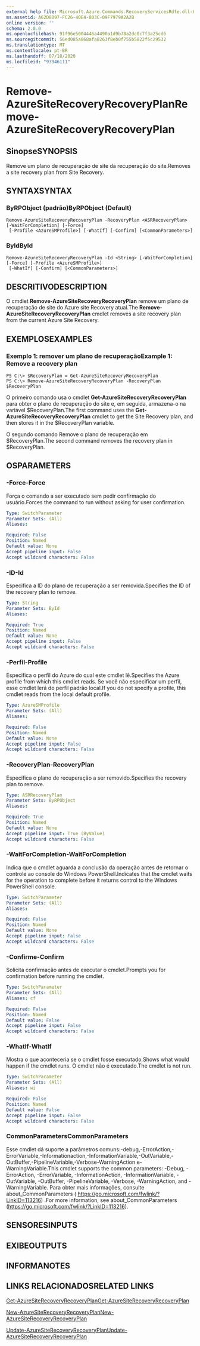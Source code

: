 ```yaml
---
external help file: Microsoft.Azure.Commands.RecoveryServicesRdfe.dll-Help.xml
ms.assetid: A62D8097-FC26-40E4-803C-09F7979A2A2B
online version: ''
schema: 2.0.0
ms.openlocfilehash: 91f96e5004446a4490a1d9b78a2dc0c7f3a25cd6
ms.sourcegitcommit: 56ed085a868afa8263f8eb0f755b5822f5c29532
ms.translationtype: MT
ms.contentlocale: pt-BR
ms.lasthandoff: 07/18/2020
ms.locfileid: "93946111"
---
```

# <span data-ttu-id="15f2f-101">Remove-AzureSiteRecoveryRecoveryPlan</span><span class="sxs-lookup"><span data-stu-id="15f2f-101">Remove-AzureSiteRecoveryRecoveryPlan</span></span>

## <span data-ttu-id="15f2f-102">Sinopse</span><span class="sxs-lookup"><span data-stu-id="15f2f-102">SYNOPSIS</span></span>
<span data-ttu-id="15f2f-103">Remove um plano de recuperação de site da recuperação do site.</span><span class="sxs-lookup"><span data-stu-id="15f2f-103">Removes a site recovery plan from Site Recovery.</span></span>

## <span data-ttu-id="15f2f-104">SYNTAX</span><span class="sxs-lookup"><span data-stu-id="15f2f-104">SYNTAX</span></span>

### <span data-ttu-id="15f2f-105">ByRPObject (padrão)</span><span class="sxs-lookup"><span data-stu-id="15f2f-105">ByRPObject (Default)</span></span>
```
Remove-AzureSiteRecoveryRecoveryPlan -RecoveryPlan <ASRRecoveryPlan> [-WaitForCompletion] [-Force]
 [-Profile <AzureSMProfile>] [-WhatIf] [-Confirm] [<CommonParameters>]
```

### <span data-ttu-id="15f2f-106">ById</span><span class="sxs-lookup"><span data-stu-id="15f2f-106">ById</span></span>
```
Remove-AzureSiteRecoveryRecoveryPlan -Id <String> [-WaitForCompletion] [-Force] [-Profile <AzureSMProfile>]
 [-WhatIf] [-Confirm] [<CommonParameters>]
```

## <span data-ttu-id="15f2f-107">DESCRITIVO</span><span class="sxs-lookup"><span data-stu-id="15f2f-107">DESCRIPTION</span></span>
<span data-ttu-id="15f2f-108">O cmdlet **Remove-AzureSiteRecoveryRecoveryPlan** remove um plano de recuperação de site do Azure site Recovery atual.</span><span class="sxs-lookup"><span data-stu-id="15f2f-108">The **Remove-AzureSiteRecoveryRecoveryPlan** cmdlet removes a site recovery plan from the current Azure Site Recovery.</span></span>

## <span data-ttu-id="15f2f-109">EXEMPLOS</span><span class="sxs-lookup"><span data-stu-id="15f2f-109">EXAMPLES</span></span>

### <span data-ttu-id="15f2f-110">Exemplo 1: remover um plano de recuperação</span><span class="sxs-lookup"><span data-stu-id="15f2f-110">Example 1: Remove a recovery plan</span></span>
```
PS C:\> $RecoveryPlan = Get-AzureSiteRecoveryRecoveryPlan 
PS C:\> Remove-AzureSiteRecoveryRecoveryPlan -RecoveryPlan $RecoveryPlan
```

<span data-ttu-id="15f2f-111">O primeiro comando usa o cmdlet **Get-AzureSiteRecoveryRecoveryPlan** para obter o plano de recuperação do site e, em seguida, armazena-o na variável $RecoveryPlan.</span><span class="sxs-lookup"><span data-stu-id="15f2f-111">The first command uses the **Get-AzureSiteRecoveryRecoveryPlan** cmdlet to get the Site Recovery plan, and then stores it in the $RecoveryPlan variable.</span></span>

<span data-ttu-id="15f2f-112">O segundo comando Remove o plano de recuperação em $RecoveryPlan.</span><span class="sxs-lookup"><span data-stu-id="15f2f-112">The second command removes the recovery plan in $RecoveryPlan.</span></span>

## <span data-ttu-id="15f2f-113">OS</span><span class="sxs-lookup"><span data-stu-id="15f2f-113">PARAMETERS</span></span>

### <span data-ttu-id="15f2f-114">-Force</span><span class="sxs-lookup"><span data-stu-id="15f2f-114">-Force</span></span>
<span data-ttu-id="15f2f-115">Força o comando a ser executado sem pedir confirmação do usuário.</span><span class="sxs-lookup"><span data-stu-id="15f2f-115">Forces the command to run without asking for user confirmation.</span></span>

```yaml
Type: SwitchParameter
Parameter Sets: (All)
Aliases: 

Required: False
Position: Named
Default value: None
Accept pipeline input: False
Accept wildcard characters: False
```

### <span data-ttu-id="15f2f-116">-ID</span><span class="sxs-lookup"><span data-stu-id="15f2f-116">-Id</span></span>
<span data-ttu-id="15f2f-117">Especifica a ID do plano de recuperação a ser removida.</span><span class="sxs-lookup"><span data-stu-id="15f2f-117">Specifies the ID of the recovery plan to remove.</span></span>

```yaml
Type: String
Parameter Sets: ById
Aliases: 

Required: True
Position: Named
Default value: None
Accept pipeline input: False
Accept wildcard characters: False
```

### <span data-ttu-id="15f2f-118">-Perfil</span><span class="sxs-lookup"><span data-stu-id="15f2f-118">-Profile</span></span>
<span data-ttu-id="15f2f-119">Especifica o perfil do Azure do qual este cmdlet lê.</span><span class="sxs-lookup"><span data-stu-id="15f2f-119">Specifies the Azure profile from which this cmdlet reads.</span></span>
<span data-ttu-id="15f2f-120">Se você não especificar um perfil, esse cmdlet lerá do perfil padrão local.</span><span class="sxs-lookup"><span data-stu-id="15f2f-120">If you do not specify a profile, this cmdlet reads from the local default profile.</span></span>

```yaml
Type: AzureSMProfile
Parameter Sets: (All)
Aliases: 

Required: False
Position: Named
Default value: None
Accept pipeline input: False
Accept wildcard characters: False
```

### <span data-ttu-id="15f2f-121">-RecoveryPlan</span><span class="sxs-lookup"><span data-stu-id="15f2f-121">-RecoveryPlan</span></span>
<span data-ttu-id="15f2f-122">Especifica o plano de recuperação a ser removido.</span><span class="sxs-lookup"><span data-stu-id="15f2f-122">Specifies the recovery plan to remove.</span></span>

```yaml
Type: ASRRecoveryPlan
Parameter Sets: ByRPObject
Aliases: 

Required: True
Position: Named
Default value: None
Accept pipeline input: True (ByValue)
Accept wildcard characters: False
```

### <span data-ttu-id="15f2f-123">-WaitForCompletion</span><span class="sxs-lookup"><span data-stu-id="15f2f-123">-WaitForCompletion</span></span>
<span data-ttu-id="15f2f-124">Indica que o cmdlet aguarda a conclusão da operação antes de retornar o controle ao console do Windows PowerShell.</span><span class="sxs-lookup"><span data-stu-id="15f2f-124">Indicates that the cmdlet waits for the operation to complete before it returns control to the Windows PowerShell console.</span></span>

```yaml
Type: SwitchParameter
Parameter Sets: (All)
Aliases: 

Required: False
Position: Named
Default value: None
Accept pipeline input: False
Accept wildcard characters: False
```

### <span data-ttu-id="15f2f-125">-Confirme</span><span class="sxs-lookup"><span data-stu-id="15f2f-125">-Confirm</span></span>
<span data-ttu-id="15f2f-126">Solicita confirmação antes de executar o cmdlet.</span><span class="sxs-lookup"><span data-stu-id="15f2f-126">Prompts you for confirmation before running the cmdlet.</span></span>

```yaml
Type: SwitchParameter
Parameter Sets: (All)
Aliases: cf

Required: False
Position: Named
Default value: False
Accept pipeline input: False
Accept wildcard characters: False
```

### <span data-ttu-id="15f2f-127">-WhatIf</span><span class="sxs-lookup"><span data-stu-id="15f2f-127">-WhatIf</span></span>
<span data-ttu-id="15f2f-128">Mostra o que aconteceria se o cmdlet fosse executado.</span><span class="sxs-lookup"><span data-stu-id="15f2f-128">Shows what would happen if the cmdlet runs.</span></span>
<span data-ttu-id="15f2f-129">O cmdlet não é executado.</span><span class="sxs-lookup"><span data-stu-id="15f2f-129">The cmdlet is not run.</span></span>

```yaml
Type: SwitchParameter
Parameter Sets: (All)
Aliases: wi

Required: False
Position: Named
Default value: False
Accept pipeline input: False
Accept wildcard characters: False
```

### <span data-ttu-id="15f2f-130">CommonParameters</span><span class="sxs-lookup"><span data-stu-id="15f2f-130">CommonParameters</span></span>
<span data-ttu-id="15f2f-131">Esse cmdlet dá suporte a parâmetros comuns:-debug,-ErrorAction,-ErrorVariable,-Informationaction,-InformationVariable,-OutVariable,-OutBuffer,-PipelineVariable,-Verbose-WarningAction e-WarningVariable.</span><span class="sxs-lookup"><span data-stu-id="15f2f-131">This cmdlet supports the common parameters: -Debug, -ErrorAction, -ErrorVariable, -InformationAction, -InformationVariable, -OutVariable, -OutBuffer, -PipelineVariable, -Verbose, -WarningAction, and -WarningVariable.</span></span> <span data-ttu-id="15f2f-132">Para obter mais informações, consulte about_CommonParameters ( https://go.microsoft.com/fwlink/?LinkID=113216) .</span><span class="sxs-lookup"><span data-stu-id="15f2f-132">For more information, see about_CommonParameters (https://go.microsoft.com/fwlink/?LinkID=113216).</span></span>

## <span data-ttu-id="15f2f-133">SENSORES</span><span class="sxs-lookup"><span data-stu-id="15f2f-133">INPUTS</span></span>

## <span data-ttu-id="15f2f-134">EXIBE</span><span class="sxs-lookup"><span data-stu-id="15f2f-134">OUTPUTS</span></span>

## <span data-ttu-id="15f2f-135">INFORMA</span><span class="sxs-lookup"><span data-stu-id="15f2f-135">NOTES</span></span>

## <span data-ttu-id="15f2f-136">LINKS RELACIONADOS</span><span class="sxs-lookup"><span data-stu-id="15f2f-136">RELATED LINKS</span></span>

[<span data-ttu-id="15f2f-137">Get-AzureSiteRecoveryRecoveryPlan</span><span class="sxs-lookup"><span data-stu-id="15f2f-137">Get-AzureSiteRecoveryRecoveryPlan</span></span>](./Get-AzureSiteRecoveryRecoveryPlan.md)

[<span data-ttu-id="15f2f-138">New-AzureSiteRecoveryRecoveryPlan</span><span class="sxs-lookup"><span data-stu-id="15f2f-138">New-AzureSiteRecoveryRecoveryPlan</span></span>](./New-AzureSiteRecoveryRecoveryPlan.md)

[<span data-ttu-id="15f2f-139">Update-AzureSiteRecoveryRecoveryPlan</span><span class="sxs-lookup"><span data-stu-id="15f2f-139">Update-AzureSiteRecoveryRecoveryPlan</span></span>](./Update-AzureSiteRecoveryRecoveryPlan.md)


